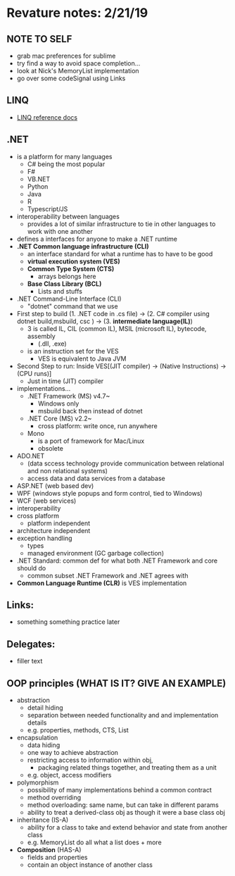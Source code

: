 # Revature notes: 2/21/19

## NOTE TO SELF
- grab mac preferences for sublime
- try find a way to avoid space completion...
- look at Nick's MemoryList implementation
- go over some codeSignal using Links

## LINQ
- [LINQ reference docs](https://docs.microsoft.com/en-us/dotnet/api/system.linq.enumerable?view=netstandard-2.0)

## .NET
- is a platform for many languages
	- C# being the most popular
	- F#
	- VB.NET
	- Python
	- Java
	- R
	- Typescript/JS
- interoperability between languages
	- provides a lot of similar infrastructure to tie in other languages to work with one another
- defines a interfaces for anyone to make a .NET runtime
- **.NET Common language infrastructure (CLI)**
	- an interface standard for what a runtime has to have to be good
	- **virtual execution system (VES)**
	- **Common Type System (CTS)**
		- arrays belongs here
	- **Base Class Library (BCL)**
		- Lists and stuffs
- .NET Command-Line Interface (CLI) 
	- "dotnet" command that we use
- First step to build (1. .NET code in .cs file) -> (2. C# compiler using dotnet build,msbuild, csc ) -> (3. **intermediate language(IL)**)
	- 3 is called IL, CIL (common IL), MSIL (microsoft IL), bytecode, assembly
		- (.dll, .exe)
	- is an instruction set for the VES
		- VES is equivalent to Java JVM
- Second Step to run: Inside VES[(JIT compiler) -> (Native Instructions) -> (CPU runs)]
	- Just in time (JIT) compiler
- implementations...
	- .NET Framework (MS) v4.7~
		- Windows only 
		- msbuild back then instead of dotnet
	- .NET Core (MS) v2.2~
		- cross platform: write once, run anywhere
	- Mono 
		- is a port of framework for Mac/Linux
		- obsolete
- ADO.NET 
	- (data sccess technology provide communication between relational and non relational systems)
	- access data and data services from a database
- ASP.NET (web based dev)
- WPF (windows style popups and form control, tied to Windows)
- WCF (web services)
- interoperability
- cross platform
	- platform independent
- architecture independent
- exception handling
	- types
	- managed environment (GC garbage collection)
- .NET Standard: common def for what both .NET Framework and core should do
	- common subset .NET Framework and .NET agrees with
- **Common Language Runtime (CLR)** is VES implementation

## Links:
- something something practice later

## Delegates:
- filler text

## OOP principles (WHAT IS IT? GIVE AN EXAMPLE)
- abstraction
	- detail hiding
	- separation between needed functionality and and implementation details
	- e.g. properties, methods, CTS, List
- encapsulation
	- data hiding
	- one way to achieve abstraction
	- restricting access to information within obj,
		- packaging related things together, and treating them as a unit
	- e.g. object, access modifiers
- polymorphism
	- possibility of many implementations behind a common contract
	- method overriding
	- method overloading: same name, but can take in different params
	- ability to treat a derived-class obj as though it were a base class obj
- inheritance (IS-A)
	- ability for a class to take and extend behavior and state from another class
	- e.g. MemoryList do all what a list does + more
- **Composition** (HAS-A)
	- fields and properties
	- contain an object instance of another class

